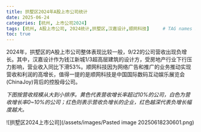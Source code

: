 ```yaml
---
title: 拱墅区2024年A股上市公司统计
date: 2025-06-24
categories: [杭州, 上市公司2024]
tags: [杭州, A股上市公司, 2024统计,拱墅区,汉嘉设计,顺网科技]     # TAG names should always be lowercase
toc: true
---
```


2024年，拱墅区的A股上市公司整体表现比较一般，9/22的公司营收出现负增长。其中，汉嘉设计作为钱江新城1/3超高层建筑的设计方，受房地产行业下行压力影响，营业收入同比下滑53%。顺网科技因为网络广告和推广的业务推动实现营收和利润的高增长，值得一提的是顺网科技是中国国际数码互动娱乐展览会 (ChinaJoy)背后的控股母公司。

*下图按营收规模从大到小排序。黄色代表营收增长率超过10%的公司，白色为营收增长率0~10%的公司；红色则表示营收负增长的企业，红色越深代表负增长幅度越大。*


![拱墅区2024上市公司](/assets/images/Pasted image 20250618230601.png)
